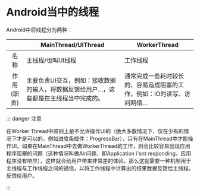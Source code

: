 # Android当中的线程

Android中将线程分为两种：

|  | MainThread/UIThread | WorkerThread |
|:---: | --- | --- |
| 名称 | 主线程/也叫UI线程 | 工作线程 |
| 作用(职责) | 主要负责UI交互，例如：接收数据的输入，将数据反馈给用户…，这些都是在主线程当中完成的。 | 通常完成一些耗时较长的、容易造成阻塞的工作，例如：IO的读写、访问网络… |

::: danger 注意

在Worker Thread中原则上是不允许操作UI的（绝大多数情况下，仅在少有的情况下才是可以的，例如进度条控件：ProgressBar），只有在MainThread中才能操作UI。如果在MainThread中去做WorkerThread的工作，则会比较容易出现应用程序阻塞的问题（这种情况叫做Air问题，即Application i'snt responding，应用程序没有响应），这样就会给用户带来非常差的体验。那么这就需要一种机制用于主线程与工作线程之间的通信，以将工作线程中计算出的结果数据反馈给主线程，反馈给用户。

::: 